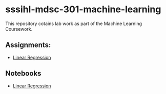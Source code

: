 # sssihl-mdsc-301-machine-learning

This repository cotains lab work as part of the Machine Learning Coursework.

## Assignments:

* [Linear Regression](./1-linear-regression/notes/)

## Notebooks

* [Linear Regression](./1-linear-regression/code/)